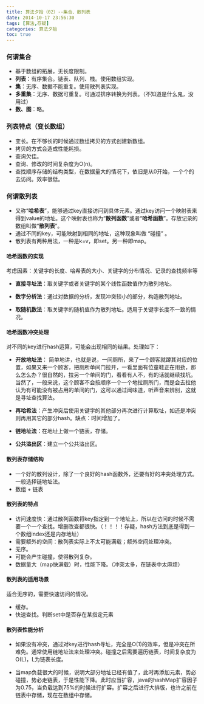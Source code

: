 ```yaml
---
title: 算法夕拾（02）--集合、散列表
date: 2014-10-17 23:56:30
tags: [算法,存疑]
categories: 算法夕拾
toc: true
---
```

### 何谓集合
- 基于数组的拓展，无长度限制。
- **列表**：有序集合。链表、队列、栈。使用数组实现。
- **集**：无序、数据不能重复。使用散列表实现。
- **多重集**：无序、数据可重复。可通过排序转换为列表。（不知道是什么鬼，没用过）
- **数、图**：略。

### 列表特点（变长数组）
- 变长。在不够长的时候通过数组拷贝的方式创建新数组。
- 拷贝的方式会造成性能耗损。
- 查询欠佳。
- 查询、修改的时间复杂度为O(n)。
- 查找顺序存储的结构类型，在数据量大的情况下，依旧是从0开始，一个个的去访问。效率很低。

### 何谓散列表
- 又称“**哈希表**”，能够通过key直接访问到具体元素。通过key访问一个映射表来得到value的地址。这个映射表也称为“**散列函数**”或者“**哈希函数**”。存放记录的数组叫做“**散列表**”。
- 通过不同的key，可能映射到相同的地址，这种现象叫做 “碰撞” 。
- 散列表有两种用法，一种是k=v，即set。另一种即map。

#### 哈希函数的实现
考虑因素：关键字的长度、哈希表的大小、关键字的分布情况、记录的查找频率等

- **直接寻址法**：取关键字或者关键字的某个线性函数值作为散列地址。

- **数字分析法**：通过对数据的分析，发现冲突较小的部分，构造散列地址。

- **取随机数法**：取关键字的随机值作为散列地址。适用于关键字长度不一致的情况。

#### 哈希函数冲突处理
对不同的key进行hash运算，可能会出现相同的结果。处理如下：

- **开放地址法**： 简单地讲，也就是说，一间厕所，来了一个顾客就蹲其对应的位置，如果又来一个顾客，把厕所单间门拉开，一看里面有位童鞋正在用劲，那么怎么办？很自然的，拉另一个单间的门，看看有人不，有的话就继续找坑。当然了，一般来说，这个顾客不会按顺序一个一个地拉厕所门，而是会去拉他认为有可能没有被占用的单间的门，这可以通过闻味道，听声音来辨别，这就是寻址查找算法。

- **再哈希法**：产生冲突后使用关键字的其他部分再次进行计算取址，如还是冲突则再用其它的部分hash。缺点：时间增加了。
- **链地址法**：在地址上做一个链表，存储。
- **公共溢出区**：建立一个公共溢出区。

#### 散列表存储结构
- 一个好的散列设计，除了一个良好的hash函数外，还要有好的冲突处理方式。一般选择链地址法。
- 数组 + 链表

#### 散列表的特点
- 访问速度快：通过散列函数将key指定到一个地址上，所以在访问的时候不需要一个一个查找。增删改查都很快。（！！！！存疑，hash方法到底是得到一个数组index还是内存地址）
- 需要额外的空间：散列表实际上不太可能满载；额外空间处理冲突。
- 无序。
- 可能会产生碰撞，使得散列复杂。
- 数据量大（map快满载）时，性能下降。（冲突太多，在链表中太麻烦）

#### 散列表的适用场景
适合无序的，需要快速访问的情况。
- 缓存。
- 快速查找。判断set中是否存在某指定元素

#### 散列表性能分析

- 如果没有冲突，通过对key进行hash寻址，完全是O(1)的效率，但是冲突在所难免。通常使用链地址法来处理冲突。碰撞之后需要遍历链表，时间复杂度为O(L)，L为链表长度。

- 当map负载很大的时候，说明大部分地址已经有值了，此时再添加元素，势必碰撞，势必走链表，于是性能下降。此时应当扩容，java的hashMap扩容因子为0.75，当负载达到75%的时候进行扩容。扩容之后进行大排版，也许之前在链表中存储，现在在数组中存储。



